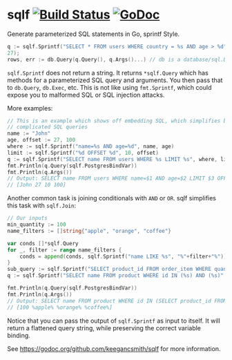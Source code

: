 sqlf [![Build Status](https://travis-ci.org/keegancsmith/sqlf.svg?branch=master)](https://travis-ci.org/) [![GoDoc](https://godoc.org/github.com/keegancsmith/sqlf?status.svg)](https://godoc.org/github.com/keegancsmith/sqlf)
======

Generate parameterized SQL statements in Go, sprintf Style.

```go
q := sqlf.Sprintf("SELECT * FROM users WHERE country = %s AND age > %d", "US",
27);
rows, err := db.Query(q.Query(), q.Args()...) // db is a database/sql.DB
```

`sqlf.Sprintf` does not return a string. It returns `*sqlf.Query` which has
methods for a parameterized SQL query and arguments. You then pass that to
`db.Query`, `db.Exec`, etc. This is not like using `fmt.Sprintf`, which could
expose you to malformed SQL or SQL injection attacks.

More examples:

```go
// This is an example which shows off embedding SQL, which simplifies building
// complicated SQL queries
name := "John"
age, offset := 27, 100
where := sqlf.Sprintf("name=%s AND age=%d", name, age)
limit := sqlf.Sprintf("%d OFFSET %d", 10, offset)
q := sqlf.Sprintf("SELECT name FROM users WHERE %s LIMIT %s", where, limit)
fmt.Println(q.Query(sqlf.PostgresBindVar))
fmt.Println(q.Args())
// Output: SELECT name FROM users WHERE name=$1 AND age=$2 LIMIT $3 OFFSET $4
// [John 27 10 100]
```

Another common task is joining conditionals with `AND` or `OR`. sqlf
simplifies this task with `sqlf.Join`:

```go
// Our inputs
min_quantity := 100
name_filters := []string{"apple", "orange", "coffee"}

var conds []*sqlf.Query
for _, filter := range name_filters {
    conds = append(conds, sqlf.Sprintf("name LIKE %s", "%"+filter+"%"))
}
sub_query := sqlf.Sprintf("SELECT product_id FROM order_item WHERE quantity > %d", min_quantity)
q := sqlf.Sprintf("SELECT name FROM product WHERE id IN (%s) AND (%s)", sub_query, sqlf.Join(conds, "OR"))

fmt.Println(q.Query(sqlf.PostgresBindVar))
fmt.Println(q.Args())
// Output: SELECT name FROM product WHERE id IN (SELECT product_id FROM order_item WHERE quantity > $1) AND (name LIKE $2 OR name LIKE $3 OR name LIKE $4)
// [100 %apple% %orange% %coffee%]
```

Notice that you can pass the output of `sqlf.Sprintf` as input to itself. It
will return a flattened query string, while preserving the correct variable
binding.

See https://godoc.org/github.com/keegancsmith/sqlf for more information.
